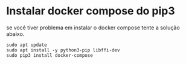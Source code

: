 # Instalar docker compose do pip3 

se você tiver problema em instalar o docker compose tente a solução abaixo.

```
sudo apt update
sudo apt install -y python3-pip libffi-dev
sudo pip3 install docker-compose
``` 